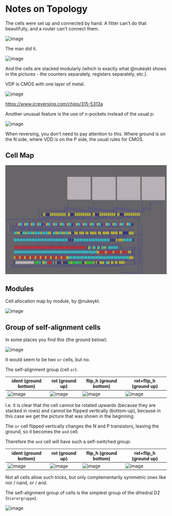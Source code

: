 # Notes on Topology

The cells were set up and connected by hand. A fitter can't do that beautifully, and a router can't connect them.

![image](/imstore/175983109-d13f8b43-3bb9-4e85-842e-b8bf61fdd92b.png)

The man did it.

![image](/imstore/175983175-84c133a4-d846-4451-81fe-b535a47a4efd.png)

And the cells are stacked modularly (which is exactly what @nukeykt shows in the pictures - the counters separately, registers separately, etc.).

VDP is CMOS with one layer of metal.

![image](/imstore/175983002-4df8cd5c-90a1-49fe-9fc4-dbe16c287375.png)

https://www.icreversing.com/chips/315-5313a

Another unusual feature is the use of n-pockets instead of the usual p:

![image](/imstore/176116906-edc63b0e-4829-4dec-9c4e-634e062aece4.png)

When reversing, you don't need to pay attention to this. Where ground is on the N side, where VDD is on the P side, the usual rules for CMOS.

## Cell Map

![PSG_netlist](/imgstore/PSG_netlist.png)

## Modules

Cell allocation map by module, by @nukeykt.

![image](/imstore/176502964-95bc5798-02ce-4933-ac8c-da426f77f7a4.png)

## Group of self-alignment cells

In some places you find this (the ground below):

![image](/imstore/176856526-86d02e64-7d99-4f38-9a79-cd850feba478.png)

It would seem to be two `or` cells, but no.

The self-alignment group (cell `or`):

|ident (ground bottom)|rot (ground up)|flip_h (ground bottom)|rot+flip_h (ground up)|
|---|---|---|---|
|![image](/imstore/176852861-7d7a0f57-d302-4f71-bd27-1cea605fb091.png)|![image](/imstore/176852945-8082ee45-692c-42dc-92d7-c90748a3aae1.png)|![image](/imstore/176853301-54b26e7c-8166-430b-9e86-bc5045b9614b.png)|![image](/imstore/176857460-1020e86c-4dcd-4f58-824e-76e226a66e25.png)|

I.e. it is clear that the cell cannot be rotated upwards (because they are stacked in rows) and cannot be flipped vertically (bottom-up), because in this case we get the picture that was shown in the beginning.

The `or` cell flipped vertically changes the N and P transistors, leaving the ground, so it becomes the `and` cell.

Therefore the `and` cell will have such a self-switched group:

|ident (ground bottom)|rot (ground up)|flip_h (ground bottom)|rot+flip_h (ground up)|
|---|---|---|---|
|![image](/imstore/176853681-b5759600-34d0-4bc9-be78-0f6d9d245eaa.png)|![image](/imstore/176853715-74e3c938-3f99-410f-bbf8-6dd91cbcbb9e.png)|![image](/imstore/176853767-57d5a1f7-5c1b-4c51-b9e7-fd7c9e5a4074.png)|![image](/imstore/176857641-2b40c1dc-3858-439d-addf-e99a83b466ba.png)|

Not all cells allow such tricks, but only complementarily symmetric ones like nor / nand, or / and.

The self-alignment group of cells is the simplest group of the dihedral D2 (`Vierergruppe`).

![image](/imstore/176861596-9f27ad7b-82f0-4c9a-888c-5250f60a61ae.png)
